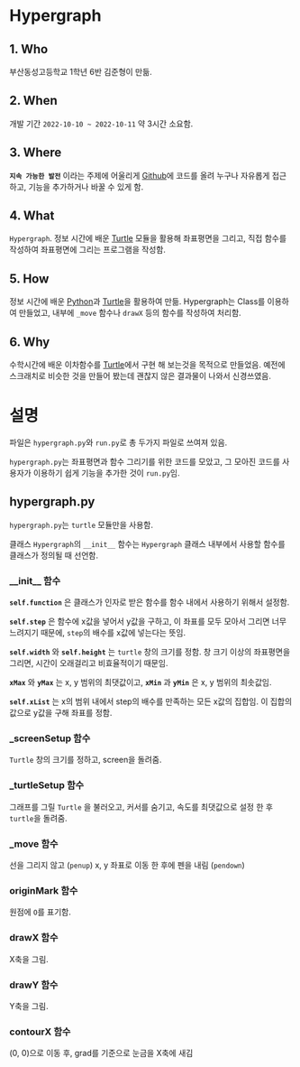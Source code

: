 # Hypergraph

## 1. Who
부산동성고등학교 1학년 6반 김준형이 만듦.

## 2. When
개발 기간 `2022-10-10 ~ 2022-10-11` 약 3시간 소요함.

## 3. Where
**`지속 가능한 발전`** 이라는 주제에 어울리게 [Github](https://namu.wiki/w/GitHub)에 코드를 올려 누구나 자유롭게 접근하고, 기능을 추가하거나 바꿀 수 있게 함.

## 4. What
`Hypergraph`.
정보 시간에 배운 [Turtle](https://docs.python.org/ko/3/library/turtle.html) 모듈을 활용해 좌표평면을 그리고, 직접 함수를 작성하여 좌표평면에 그리는 프로그램을 작성함.

## 5. How
정보 시간에 배운 [Python](https://www.python.org)과 [Turtle](https://docs.python.org/ko/3/library/turtle.html)을 활용하여 만듦.
Hypergraph는 Class를 이용하여 만들었고, 내부에 `_move` 함수나 `drawX` 등의 함수를 작성하여 처리함.

## 6. Why
수학시간에 배운 이차함수를 [Turtle](https://docs.python.org/ko/3/library/turtle.html)에서 구현 해 보는것을 목적으로 만들었음.
예전에 스크래치로 비슷한 것을 만들어 봤는데 괜찮지 않은 결과물이 나와서 신경쓰였음.


# 설명
파일은 `hypergraph.py`와 `run.py`로 총 두가지 파일로 쓰여져 있음.

`hypergraph.py`는 좌표평면과 함수 그리기를 위한 코드를 모았고, 그 모아진 코드를 사용자가 이용하기 쉽게 기능을 추가한 것이 `run.py`임.

## hypergraph.py
`hypergraph.py`는 `turtle` 모듈만을 사용함.

클래스 `Hypergraph`의 `__init__` 함수는 `Hypergraph` 클래스 내부에서 사용할 함수를 클래스가 정의될 때 선언함.

### \_\_init\_\_ 함수
**`self.function`** 은 클래스가 인자로 받은 함수를 함수 내에서 사용하기 위해서 설정함.

**`self.step`** 은 함수에 x값을 넣어서 y값을 구하고, 이 좌표를 모두 모아서 그리면 너무 느려지기 때문에, `step`의 배수를 x값에 넣는다는 뜻임.

**`self.width`** 와 **`self.height`** 는 `turtle` 창의 크기를 정함.
창 크기 이상의 좌표평면을 그리면, 시간이 오래걸리고 비효율적이기 때문임.

**`xMax`** 와 **`yMax`** 는 x, y 범위의 최댓값이고,
**`xMin`** 과 **`yMin`** 은 x, y 범위의 최솟값임.

**`self.xList`** 는 x의 범위 내에서 step의 배수를 만족하는 모든 x값의 집합임. 이 집합의 값으로 y값을 구해 좌표를 정함.

### _screenSetup 함수
`Turtle` 창의 크기를 정하고, screen을 돌려줌.

### _turtleSetup 함수
그래프를 그릴 `Turtle` 을 불러오고,
커서를 숨기고, 속도를 최댓값으로 설정 한 후 `turtle`을 돌려줌.

### _move 함수
선을 그리지 않고 (`penup`) x, y 좌표로 이동 한 후에 펜을 내림 (`pendown`)

### originMark 함수
원점에 `O`를 표기함.

### drawX 함수
X축을 그림.

### drawY 함수
Y축을 그림.

### contourX 함수
(0, 0)으로 이동 후, grad를 기준으로 눈금을 X축에 새김